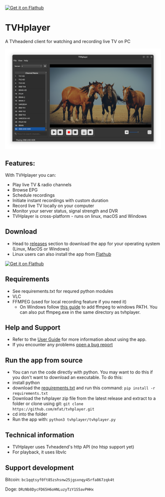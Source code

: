 
<a href='https://flathub.org/apps/io.github.mfat.tvhplayer'>
    <img width='240' alt='Get it on Flathub' src='https://flathub.org/api/badge?locale=en'/>
  </a>

# TVHplayer
A TVheadend client for watching and recording live TV on PC


![Screenshot](Screenshots/Screenshot_3.png)



## Features:

With TVHplayer you can:
- Play live TV & radio channels
- Browse EPG
- Schedule recordings
- Initiate instant recordings with custom duration 
- Record live TV locally on your computer 
- Monitor your server status, signal strength and DVR
- TVHplayer is cross-platform - runs on linux, macOS and Windows

## Download
- Head to [releases](https://github.com/mfat/tvhplayer/releases) section to download the app for your operating system (Linux, MacOS or Windows)
- Linux users can also install the app from [Flathub](https://flathub.org/apps/io.github.mfat.tvhplayer)

<a href='https://flathub.org/apps/org.gimp.GIMP'>
    <img width='240' alt='Get it on Flathub' src='https://flathub.org/api/badge?locale=en'/>
  </a>


## Requirements
- See requirements.txt for requred python modules
- VLC 
- FFMPEG (used for local recording feature if you need it)
  - On Windows follow [this guide](https://phoenixnap.com/kb/ffmpeg-windows) to add ffmpeg to windows PATH. You can also put ffmpeg.exe in the same directory as tvhplayer.
 
## Help and Support
- Refer to the [User Guide](https://github.com/mfat/tvhplayer/wiki/User-Guide) for more information about using the app. 
- If you encounter any problems [open a bug report](https://github.com/user/repository/issues/new)

## Run the app from source 
- You can run the code directly with python. You may want to do this if you don't want to download an executable.
To do this:
- install python
- download the [requirements.txt](https://github.com/mfat/tvhplayer/blob/main/requirements.txt) and run this command:
  `pip install -r requirements.txt`
- Download the tvhplayer zip file from the latest release and extract to a folder or clone using git:
  `git clone https://github.com/mfat/tvhplayer.git`
- cd into the folder
- Run the app with:
  `python3 tvhplayer/tvhplayer.py`

## Technical information 
- TVHplayer uses Tvheadend's http API (no htsp support yet)
- For playback, it uses libvlc 
  
## Support development
Bitcoin: `bc1qqtsyf0ft85zshsnw25jgsxnqy45rfa867zqk4t`

Doge:  `DRzNb8DycFD65H6oHNLuzyTzY1S5avPHHx`
